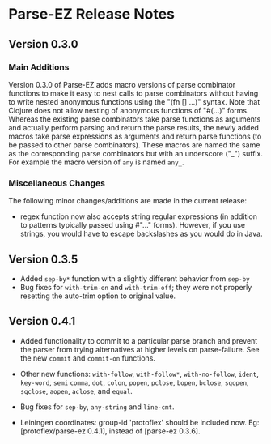 # Parse-EZ Release Notes

## Version 0.3.0

### Main Additions
Version 0.3.0 of Parse-EZ adds macro versions of parse combinator functions
to make it easy to nest calls to parse combinators without having to write
nested anonymous functions using the "(fn [] ...)" syntax. Note that Clojure
does not allow nesting of anonymous functions of "#(...)" forms.  Whereas
the existing parse combinators take parse functions as arguments and actually
perform parsing and return the parse results, the newly added macros take 
parse expressions as arguments and return parse functions (to be passed 
to other parse combinators).  These macros are named the same as the 
corresponding parse combinators but with an underscore ("\_") suffix. For example
the macro version of `any` is named `any_`.

### Miscellaneous Changes

The following minor changes/additions are made in the current release:

- regex function now also accepts string regular expressions (in addition
  to patterns typically passed using #"..." forms).  However, if you use
  strings, you would have to escape backslashes as you would do in Java.

## Version 0.3.5

- Added `sep-by*` function with a slightly different behavior from `sep-by`
- Bug fixes for `with-trim-on` and `with-trim-off`; they were not properly 
  resetting the auto-trim option to original value.

## Version 0.4.1

- Added functionality to commit to a particular parse branch and prevent
  the parser from trying alternatives at higher levels on parse-failure.
  See the new `commit` and `commit-on` functions.

- Other new functions: `with-follow`, `with-follow*`, `with-no-follow`,
  `ident`, `key-word`, `semi` `comma`, `dot`, `colon`, `popen`, `pclose`,
  `bopen`, `bclose`, `sqopen`, `sqclose`, `aopen`, `aclose`, and `equal`.

- Bug fixes for `sep-by`, `any-string` and `line-cmt`.

- Leiningen coordinates: group-id 'protoflex' should be included now.
  Eg: [protoflex/parse-ez 0.4.1], instead of [parse-ez 0.3.6].
